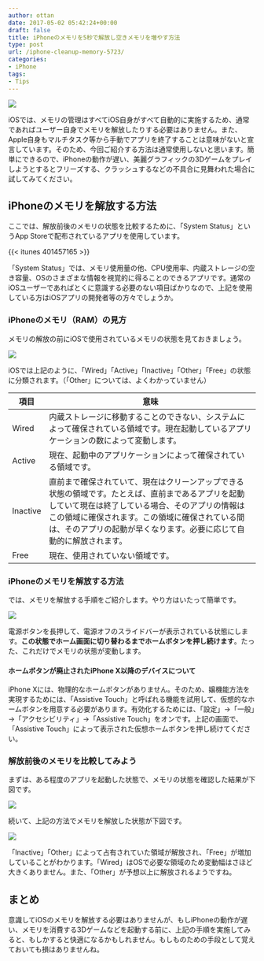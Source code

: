 ```yaml
---
author: ottan
date: 2017-05-02 05:42:24+00:00
draft: false
title: iPhoneのメモリを5秒で解放し空きメモリを増やす方法
type: post
url: /iphone-cleanup-memory-5723/
categories:
- iPhone
tags:
- Tips
---
```


![](/images/2017/05/170502-590816449be34.jpg)

iOSでは、メモリの管理はすべてiOS自身がすべて自動的に実施するため、通常であればユーザー自身でメモリを解放したりする必要はありません。また、Apple自身もマルチタスク等から手動でアプリを終了することは意味がないと宣言しています。そのため、今回ご紹介する方法は通常使用しないと思います。簡単にできるので、iPhoneの動作が遅い、美麗グラフィックの3Dゲームをプレイしようとするとフリーズする、クラッシュするなどの不具合に見舞われた場合に試してみてください。

## iPhoneのメモリを解放する方法

ここでは、解放前後のメモリの状態を比較するために、「System Status」というApp Storeで配布されているアプリを使用しています。

{{< itunes 401457165 >}}

「System Status」では、メモリ使用量の他、CPU使用率、内蔵ストレージの空き容量、OSのさまざまな情報を視覚的に得ることのできるアプリです。通常のiOSユーザーであればとくに意識する必要のない項目ばかりなので、上記を使用している方はiOSアプリの開発者等の方々でしょうか。

### iPhoneのメモリ（RAM）の見方

メモリの解放の前にiOSで使用されているメモリの状態を見ておきましょう。

![](/images/2017/05/170502-590818a4603fd.png)

iOSでは上記のように、「Wired」「Active」「Inactive」「Other」「Free」の状態に分類されます。（「Other」については、よくわかっていません）

| 項目       | 意味                                                                                                                                      |
| -------- | --------------------------------------------------------------------------------------------------------------------------------------- |
| Wired    | 内蔵ストレージに移動することのできない、システムによって確保されている領域です。現在起動しているアプリケーションの数によって変動します。                                                                    |
| Active   | 現在、起動中のアプリケーションによって確保されている領域です。                                                                                                         |
| Inactive | 直前まで確保されていて、現在はクリーンアップできる状態の領域です。たとえば、直前まであるアプリを起動していて現在は終了している場合、そのアプリの情報はこの領域に確保されます。この領域に確保されている間は、そのアプリの起動が早くなります。必要に応じて自動的に解放されます。 |
| Free     | 現在、使用されていない領域です。                                                                                                                        |

### iPhoneのメモリを解放する方法

では、メモリを解放する手順をご紹介します。やり方はいたって簡単です。

![](/images/2017/05/170502-59081b2c13664.png)

電源ボタンを長押して、電源オフのスライドバーが表示されている状態にします。**この状態でホーム画面に切り替わるまでホームボタンを押し続けます**。たった、これだけでメモリの状態が変動します。

#### ホームボタンが廃止されたiPhone X以降のデバイスについて

iPhone Xには、物理的なホームボタンがありません。そのため、嬢機能方法を実現するためには、「Assistive Touch」と呼ばれる機能を試用して、仮想的なホームボタンを用意する必要があります。有効化するためには、「設定」→「一般」→「アクセシビリティ」→「Assistive Touch」をオンです。上記の画面で、「Assistive Touch」によって表示された仮想ホームボタンを押し続けてください。

### 解放前後のメモリを比較してみよう

まずは、ある程度のアプリを起動した状態で、メモリの状態を確認した結果が下図です。

![](/images/2017/05/170502-59081b7d057d5.png)

続いて、上記の方法でメモリを解放した状態が下図です。

![](/images/2017/05/170502-59081b84c3f17.png)

「Inactive」「Other」によって占有されていた領域が解放され、「Free」が増加していることがわかります。「Wired」はOSで必要な領域のため変動幅はさほど大きくありません。また、「Other」が予想以上に解放されるようですね。

## まとめ

意識してiOSのメモリを解放する必要はありませんが、もしiPhoneの動作が遅い、メモリを消費する3Dゲームなどを起動する前に、上記の手順を実施してみると、もしかすると快適になるかもしれません。もしものための手段として覚えておいても損はありませんね。

